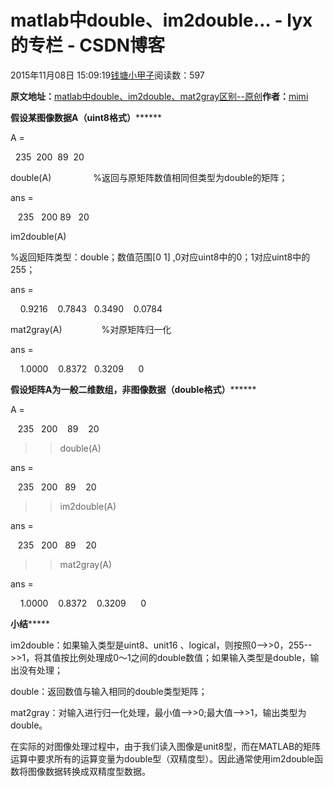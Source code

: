 # matlab中double、im2double… - lyx的专栏 - CSDN博客





2015年11月08日 15:09:19[钱塘小甲子](https://me.csdn.net/qtlyx)阅读数：597










**原文地址：**[matlab中double、im2double、mat2gray区别--原创](http://blog.sina.com.cn/s/blog_6c41e2f30101559d.html)**作者：**[mimi](http://blog.sina.com.cn/u/1816257267)


****************假设某图像数据A（uint8格式）**********************

A =

  235 
200  89  20

>>
double(A)                
%返回与原矩阵数值相同但类型为double的矩阵；

ans =

  
235  
200 89   20

>>
im2double(A)              


%返回矩阵类型：double；数值范围[0 1] ,0对应uint8中的0；1对应uint8中的255；

ans =

   
0.9216   
0.7843  
0.3490   
0.0784

>>
mat2gray(A)               
%对原矩阵归一化

ans =

   
1.0000   
0.8372  
0.3209     
0


****************假设矩阵A为一般二维数组，非图像数据（double格式）**********************

A =

  
235  
200   
89   
20 

>> double(A)

ans =

  
235  
200   89   
20

>> im2double(A)

ans =

  
235  
200   89   
20

>> mat2gray(A)

ans =

   
1.0000   
0.8372   
0.3209     
0 

**********************小结***************************

im2double：如果输入类型是uint8、unit16
、logical，则按照0-->>0，255-->>1，将其值按比例处理成0～1之间的double数值；如果输入类型是double，输出没有处理；

double：返回数值与输入相同的double类型矩阵；


mat2gray：对输入进行归一化处理，最小值-->>0;最大值-->>1，输出类型为double。

在实际的对图像处理过程中，由于我们读入图像是unit8型，而在MATLAB的矩阵运算中要求所有的运算变量为double型（双精度型）。因此通常使用im2double函数将图像数据转换成双精度型数据。






